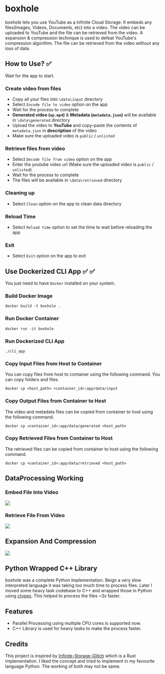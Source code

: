 # boxhole

boxhole lets you use YouTube as a Infinite Cloud Storage. It embeds any files(Images, Videos, Documents, etc) into a video. The video can be uploaded to YouTube and the file can be retrieved from the video. A expansion & compression technique is used to defeat YouTube's compression algorithm. The file can be retrieved from the video without any loss of data.

## How to Use? ✅

Wait for the app to start.

### Create video from files

- Copy all your files into ```\data\input``` directory
- Select ```Encode file to video``` option on the app
- Wait for the process to complete
- <b>Generated video (```op.mp4```)</b> & <b>Metadata (```metadata.json```)</b> will be available in ```\data\generated``` directory
- Upload the video to <b>YouTube</b> and copy-paste the contents of ```metadata.json``` in <b>description</b> of the video
- Make sure the uploaded video is ```public``` / ```unlisted```

### Retrieve files from video

- Select ```Decode file from video``` option on the app
- Enter the youtube video url (Make sure the uploaded video is ```public``` / ```unlisted```)
- Wait for the process to complete
- The files will be available in ```\data\retrieved``` directory

### Cleaning up

- Select ```Clean``` option on the app to clean data directory

### Reload Time

- Select ```Reload time``` option to set the time to wait before reloading the app

### Exit

- Select ```Exit``` option on the app to exit

## Use Dockerized CLI App ✅ ✅

You just need to have ```Docker``` installed on your system.

### Build Docker Image

```console
docker build -t boxhole .
```

### Run Docker Container

```console
docker run -it boxhole
```

### Run Dockerized CLI App

```console
./cli_app
```

### Copy Input Files from Host to Container

You can copy files from host to container using the following command. You can copy folders and files.

```console
docker cp <host_path> <container_id>:app/data/input
```

### Copy Output Files from Container to Host

The video and metadata files can be copied from container to host using the following command.

```console
docker cp <container_id>:app/data/generated <host_path>
```

### Copy Retrieved Files from Container to Host

The retrieved files can be copied from container to host using the following command.

```console
docker cp <container_id>:app/data/retrieved <host_path>
```

## DataProcessing Working

### Embed File Into Video

<img src="https://tomato-semantic-alligator-932.mypinata.cloud/ipfs/QmNx7xX1pn3ngduQU5n9GKC8NwfH7GRQXfGB4mFuxphtqa">

### Retrieve File From Video

<img src="https://tomato-semantic-alligator-932.mypinata.cloud/ipfs/QmUMXUJZ11mgpp8oEmGPeTenK4669uwJesUVJmK1UDQwvV">

## Expansion And Compression

<img src="https://tomato-semantic-alligator-932.mypinata.cloud/ipfs/Qma8CRjSV7Azkp3uMfda1aWDNHGNQgy1haC6fcuuWHMJ8Y">

## Python Wrapped C++ Library

boxhole was a complete Python Implementation. Beign a very slow interpreted language it was taking too much time to process files. Later I moved some heavy task codebase to C++ and wrapped those in Python using [ctypes](https://docs.python.org/3/library/ctypes.html). This helped to process the files ~3x faster.

## Features

- Parallel Processing using multiple CPU cores is supported now.
- C++ Library is used for heavy tasks to make the process faster.

## Credits

This project is inspired by [Infinite-Storage-Glitch](https://github.com/DvorakDwarf/Infinite-Storage-Glitch) which is a Rust implementation. I liked the concept and tried to implement in my favourite language Python. The working of both may not be same.
